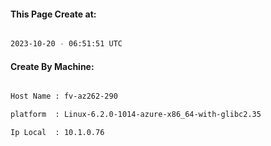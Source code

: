 
   
#### This Page Create at:

```bash

2023-10-20 - 06:51:51 UTC

```

#### Create By Machine:

```bash

Host Name : fv-az262-290

platform  : Linux-6.2.0-1014-azure-x86_64-with-glibc2.35

Ip Local  : 10.1.0.76

```

